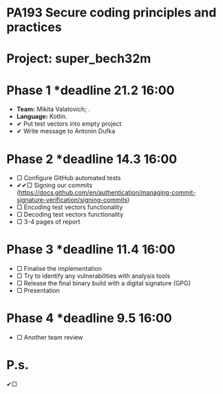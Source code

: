 # PA193 Secure coding principles and practices
# Project: super_bech32m
# Phase 1 *deadline 21.2 16:00
* **Team:** Mikita Valatovich; .
* **Language:** Kotlin.
* ✔ Put test vectors into empty project
* ✔ Write message to Antonin Dufka
# Phase 2 *deadline 14.3 16:00
* ▢ Configure GitHub automated tests
* ✔✔▢ Signing our commits (https://docs.github.com/en/authentication/managing-commit-signature-verification/signing-commits)
* ▢ Encoding test vectors functionality
* ▢ Decoding test vectors functionality
* ▢ 3-4 pages of report
# Phase 3 *deadline 11.4 16:00
* ▢ Finalise the implementation
* ▢ Try to identify any vulnerabilities with analysis tools
* ▢ Release the final binary build with a digital signature (GPG)
* ▢ Presentation
# Phase 4 *deadline 9.5 16:00
* ▢ Another team review

# P.s.
✔▢
